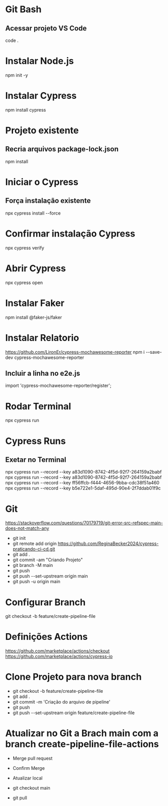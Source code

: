 # Git Bash 
## Acessar projeto VS Code
code .

# Instalar Node.js
npm init -y

# Instalar Cypress
npm install cypress

# Projeto existente 
## Recria arquivos package-lock.json
npm install

# Iniciar o Cypress
## Força instalação existente
npx cypress install --force

# Confirmar instalação Cypress
npx cypress verify

# Abrir Cypress
npx cypress open

# Instalar Faker
npm install @faker-js/faker

# Instalar Relatorio
https://github.com/LironEr/cypress-mochawesome-reporter
npm i --save-dev cypress-mochawesome-reporter

## Incluir a linha no e2e.js
import 'cypress-mochawesome-reporter/register';

# Rodar Terminal
npx cypress run

# Cypress Runs
## Exetar no Terminal
npx cypress run --record --key a83d1090-8742-4f5d-92f7-264159a2babf
npx cypress run --record --key a83d1090-8742-4f5d-92f7-264159a2babf
npx cypress run --record --key ff56ffcb-f444-4656-9bba-cdc38f51a460
npx cypress run --record --key b5e722e1-5daf-495d-90e4-2f7ddab01f9c

# Git
https://stackoverflow.com/questions/70179719/git-error-src-refspec-main-does-not-match-any

* git init 
* git remote add origin https://github.com/ReginaBecker2024/cypress-praticando-ci-cd.git
* git add .
* git commit -am "Criando Projeto" 
* git branch -M main 
* git push
* git push --set-upstream origin main
* git push -u origin main

# Configurar Branch
git checkout -b feature/create-pipeline-file

# Definições Actions
https://github.com/marketplace/actions/checkout
https://github.com/marketplace/actions/cypress-io


# Clone Projeto para nova branch
* git checkout -b feature/create-pipeline-file
* git add .
* git commit -m 'Criação do arquivo de pipeline'
* git push 
* git push --set-upstream origin feature/create-pipeline-file

# Atualizar no Git a Brach main com a branch create-pipeline-file-actions 
* Merge pull request
* Confirm Merge

* Atualizar local
* git checkout main
* git pull